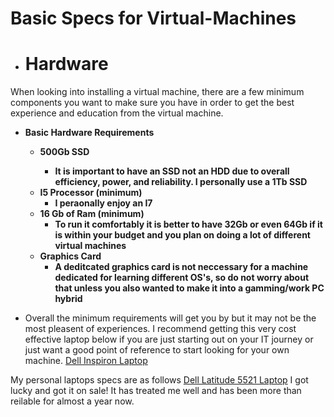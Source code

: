 # Basic Specs for Virtual-Machines

- <H1>Hardware</H1>
 When looking into installing a virtual machine, there are a few minimum components you want to make sure you have in order to get the best experience and education from the virtual machine.
 - <b> Basic Hardware Requirements </b>
    -  <b> 500Gb SSD
       -  It is important to have an SSD not an HDD due to overall efficiency, power, and reliability. I personally use a 1Tb SSD
    -  I5 Processor (minimum)
       - I peraonally enjoy an I7
    -  16 Gb of Ram (minimum)
        -  To run it comfortably it is better to have 32Gb or even 64Gb if it is within your budget and you plan on doing a lot of different virtual machines
    - Graphics Card
        - A deditcated graphics card is not neccessary for a machine dedicated for learning different OS's, so do not worry about that unless you also wanted to make it into a gamming/work PC hybrid </b>

 - Overall the minimum requirements will get you by but it may not be the most pleasent of experiences. I recommend getting this very cost effective laptop below if you are just starting out on your IT journey or just want a good point of reference to start looking for your own machine.
[Dell Inspiron Laptop](https://www.amazon.com/Dell-Inspiron-Touchscreen-i5-1155G7-Processor/dp/B0CTPCTW66/ref=sr_1_4?crid=3HRNLBOVSIFPU&dib=eyJ2IjoiMSJ9.bsCp20tkW2j_HxGUmEMrxSPAg7hV1X-qGXWIJFvvM2Py2qgJKojELZLXXSpWdKs24TYTqIL5o8uIBM5w_DRJRCluaPvcOy53XUhBXZII6-3hY0N-fpYD9goUMUNfHB1QQgblLyLfhfzmuMICmA9DG_JLcw6H06cKRREn4KCE-PcnmoV_DArq16jpIRY3gnWsUld39QwbJmWPyuTZzZwGtP1tp3u_cuIdcQ2iUZSiOtTqgxPO-KKgTNf0IMZCyQ8CusFuNwcGJyyztllN9wvPLd8dB9owu3T2VF7gwHkQFqoL5L6To_AyD56b2pBFtm-K-oMhlg9Mb2f5jUnyi5IN1hg2b2M6LDL6COmyX9xzdi8.iJK2vJwjnRUNy4aacwX5zgoxSryLr3rOphv54c3oeBE&dib_tag=se&keywords=laptop%2Bwith%2Ban%2Bi5%2C%2B32Gb%2Bram&qid=1741494397&s=electronics&sprefix=laptop%2Bwith%2Ban%2Bi5%2C%2B32gb%2Bram%2Celectronics%2C95&sr=1-4&th=1) 

My personal laptops specs are as follows [Dell Latitude 5521 Laptop](https://www.amazon.com/dp/B09QK3V2C4?ref=cm_sw_r_cso_em_apin_dp_M5GGTD00C4ZWCKNGFHPF&ref_=cm_sw_r_cso_em_apin_dp_M5GGTD00C4ZWCKNGFHPF&social_share=cm_sw_r_cso_em_apin_dp_M5GGTD00C4ZWCKNGFHPF&th=1) I got lucky and got it on sale! It has treated me well and has been more than reilable for almost a year now.






<b> </b>
